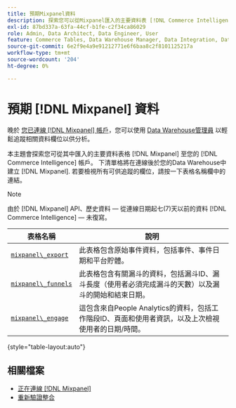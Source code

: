 ```yaml
---
title: 預期Mixpanel資料
description: 探索您可以從Mixpanel匯入的主要資料表 [!DNL Commerce Intelligence] 帳戶。
exl-id: 87bd337a-63fa-44cf-b1fe-c2f34ca86029
role: Admin, Data Architect, Data Engineer, User
feature: Commerce Tables, Data Warehouse Manager, Data Integration, Data Import/Export
source-git-commit: 6e2f9e4a9e91212771e6f6baa8c2f8101125217a
workflow-type: tm+mt
source-wordcount: '204'
ht-degree: 0%

---
```


# 預期 [!DNL Mixpanel] 資料

晚於 [您已連線 [!DNL Mixpanel] 帳戶](../integrations/mixpanel.md)，您可以使用 [Data Warehouse管理員](../../../data-analyst/data-warehouse-mgr/tour-dwm.md) 以輕鬆追蹤相關資料欄位以供分析。

本主題會探索您可從其中匯入的主要資料表格 [!DNL Mixpanel] 至您的 [!DNL Commerce Intelligence] 帳戶。 下清單格將在連線後於您的Data Warehouse中建立 [!DNL Mixpanel]. 若要檢視所有可供追蹤的欄位，請按一下表格名稱欄中的連結。

>[!NOTE]
>
>由於 [!DNL Mixpanel] API、歷史資料 — 從連線日期起七(7)天以前的資料 [!DNL Commerce Intelligence]  — 未復寫。

| **表格名稱** | **說明** |
|-----|-----|
| [`mixpanel\_export`](https://developer.mixpanel.com/reference/raw-data-export-api#datafeed) | 此表格包含原始事件資料，包括事件、事件日期和平台貯體。 |
| [`mixpanel\_funnels`](https://developer.mixpanel.com/reference/raw-data-export-api#funnels-default) | 此表格包含有關漏斗的資料，包括漏斗ID、漏斗長度（使用者必須完成漏斗的天數）以及漏斗的開始和結束日期。 |
| [`mixpanel\_engage`](https://developer.mixpanel.com/reference/raw-data-export-api#engage-default) | 這包含來自People Analytics的資料，包括工作階段ID、頁面和使用者資訊，以及上次檢視使用者的日期/時間。 |

{style="table-layout:auto"}

## 相關檔案

* [正在連線 [!DNL Mixpanel]](../integrations/mixpanel.md)
* [重新驗證整合](https://experienceleague.adobe.com/docs/commerce-knowledge-base/kb/how-to/mbi-reauthenticating-integrations.html)
